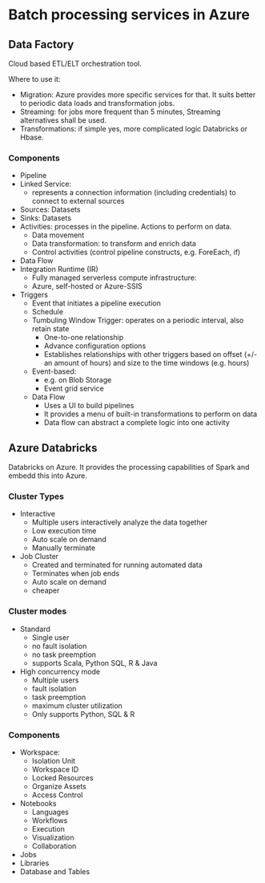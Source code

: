 # Batch processing services in Azure

## Data Factory

Cloud based ETL/ELT orchestration tool.

Where to use it:

- Migration: Azure provides more specific services for that. It suits better to periodic data loads and transformation jobs.
- Streaming: for jobs more frequent than 5 minutes, Streaming alternatives shall be used.
- Transformations: if simple yes, more complicated logic Databricks or Hbase.

### Components

- Pipeline
- Linked Service:
  - represents a connection information (including credentials) to connect to external sources
- Sources: Datasets
- Sinks: Datasets
- Activities: processes in the pipeline. Actions to perform on data.
  - Data movement
  - Data transformation: to transform and enrich data
  - Control activities (control pipeline constructs, e.g. ForeEach, if)
- Data Flow
- Integration Runtime (IR)
  - Fully managed serverless compute infrastructure:
  - Azure, self-hosted or Azure-SSIS
- Triggers
  - Event that initiates a pipeline execution
  - Schedule
  - Tumbuling Window Trigger: operates on a periodic interval, also retain state
    - One-to-one relationship
    - Advance configuration options
    - Establishes relationships with other triggers based on offset (+/- an amount of hours) and size to the time windows (e.g. hours) 
  - Event-based:
    - e.g. on Blob Storage 
    - Event grid service
  - Data Flow
    - Uses a UI to build pipelines
    - It provides a menu of built-in transformations to perform on data
    - Data flow can abstract a complete logic into one activity


## Azure Databricks

Databricks on Azure. It provides the processing capabilities of Spark and embedd this into Azure.

### Cluster Types

- Interactive
  - Multiple users interactively analyze the data together
  - Low execution time
  - Auto scale on demand
  - Manually terminate
- Job Cluster
  - Created and terminated for running automated data
  - Terminates when job ends
  - Auto scale on demand
  - cheaper

### Cluster modes

- Standard
  - Single user
  - no fault isolation
  - no task preemption
  - supports Scala, Python SQL, R & Java
- High concurrency mode
  - Multiple users
  - fault isolation
  - task preemption
  - maximum cluster utilization
  - Only supports Python, SQL & R 

### Components

- Workspace:
  - Isolation Unit
  - Workspace ID
  - Locked Resources
  - Organize Assets
  - Access Control
- Notebooks
  - Languages
  - Workflows
  - Execution
  - Visualization
  - Collaboration
- Jobs
- Libraries
- Database and Tables